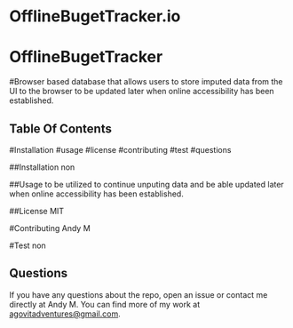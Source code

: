 # OfflineBugetTracker.io


  
  # OfflineBugetTracker
  
  #Browser based database that allows users to store imputed data from the UI to the browser to be updated later when online accessibility has been established. 
  
  ## Table Of Contents 
   
  #Installation
  #usage
  #license 
  #contributing
  #test
  #questions

  ##Installation
  non
 
  ##Usage
   to be utilized to continue unputing data and be able updated later when online accessibility has been established. 
  
  ##License 
  MIT
  
  #Contributing
  Andy M
  
  #Test
  non

## Questions 
If you have any questions about the repo,
open an issue or contact me directly at Andy M. 
You can find more of my work at agovitadventures@gmail.com.

